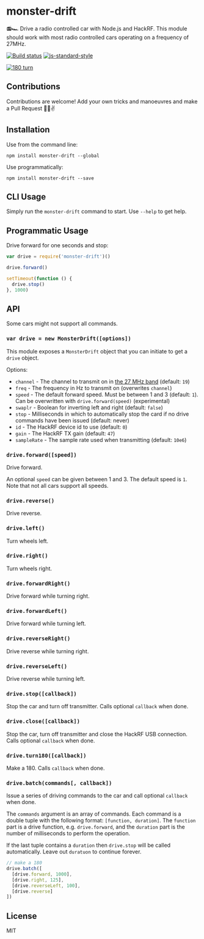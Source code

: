 # monster-drift

📻🏎 Drive a radio controlled car with Node.js and HackRF. This module
should work with most radio controlled cars operating on a frequency of
27MHz.

[![Build status](https://travis-ci.org/watson/monster-drift.svg?branch=master)](https://travis-ci.org/watson/monster-drift)
[![js-standard-style](https://img.shields.io/badge/code%20style-standard-brightgreen.svg?style=flat)](https://github.com/feross/standard)

[![180 turn](http://img.youtube.com/vi/XtUH5GbOzug/0.jpg)](https://www.youtube.com/watch?v=XtUH5GbOzug)

## Contributions

Contributions are welcome! Add your own tricks and manoeuvres and make a Pull Request 🤕🙈✌️

## Installation

Use from the command line:

```
npm install monster-drift --global
```

Use programmatically:

```
npm install monster-drift --save
```

## CLI Usage

Simply run the `monster-drift` command to start. Use `--help` to get
help.

## Programmatic Usage

Drive forward for one seconds and stop:

```js
var drive = require('monster-drift')()

drive.forward()

setTimeout(function () {
  drive.stop()
}, 1000)
```

## API

Some cars might not support all commands.

### `var drive = new MonsterDrift([options])`

This module exposes a `MonsterDrift` object that you can initiate to get
a `drive` object.

Options:

- `channel` - The channel to transmit on in [the 27 MHz
  band](http://www.ukrcc.org/27mhz.html) (default: `19`)
- `freq` - The frequency in Hz to transmit on (overwrites `channel`)
- `speed` - The default forward speed. Must be between 1 and 3 (default:
  `1`). Can be overwritten with `drive.forward(speed)` (experimental)
- `swaplr` - Boolean for inverting left and right (default: `false`)
- `stop` - Milliseconds in which to automatically stop the card if no
  drive commands have been issued (default: never)
- `id` - The HackRF device id to use (default: `0`)
- `gain` - The HackRF TX gain (default: `47`)
- `sampleRate` - The sample rate used when transmitting (default:
  `10e6`)

### `drive.forward([speed])`

Drive forward.

An optional `speed` can be given between 1 and 3. The default speed is
`1`. Note that not all cars support all speeds.

### `drive.reverse()`

Drive reverse.

### `drive.left()`

Turn wheels left.

### `drive.right()`

Turn wheels right.

### `drive.forwardRight()`

Drive forward while turning right.

### `drive.forwardLeft()`

Drive forward while turning left.

### `drive.reverseRight()`

Drive reverse while turning right.

### `drive.reverseLeft()`

Drive reverse while turning left.

### `drive.stop([callback])`

Stop the car and turn off transmitter. Calls optional `callback` when
done.

### `drive.close([callback])`

Stop the car, turn off transmitter and close the HackRF USB connection.
Calls optional `callback` when done.

### `drive.turn180([callback])`

Make a 180. Calls `callback` when done.

### `drive.batch(commands[, callback])`

Issue a series of driving commands to the car and call optional
`callback` when done.

The `commands` argument is an array of commands. Each command is a
double tuple with the following format: `[function, duration]`. The
`function` part is a drive function, e.g. `drive.forward`, and the
`duration` part is the number of milliseconds to perform the operation.

If the last tuple contains a `duration` then `drive.stop` will be called
automatically. Leave out `duratuon` to continue forever.

```js
// make a 180
drive.batch([
  [drive.forward, 1000],
  [drive.right, 125],
  [drive.reverseLeft, 100],
  [drive.reverse]
])
```

## License

MIT
